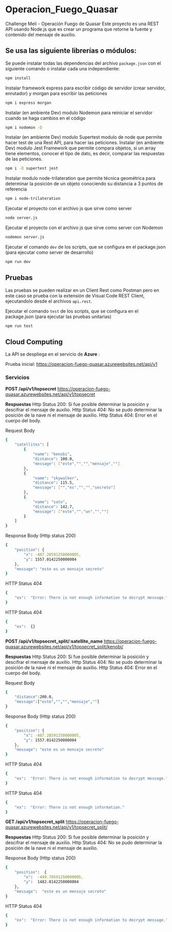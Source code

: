 
# Operacion_Fuego_Quasar

Challenge Meli - Operación Fuego de Quasar
Este proyecto es una REST API usando Node.js que es crear un programa que retorne la fuente y contenido del mensaje de auxilio.

## Se usa las siguiente librerías o módulos:

Se puede instalar todas las dependencias del archivo `package.json` con el siguiente comando o instalar cada una independiente:
```bash
npm install
```

Instalar framework express para escribir código de servidor (crear servidor, enrutador) y morgan para escribir las peticiones
```bash
npm i express morgan
```

Instalar (en ambiente Dev) modulo Nodemon para reiniciar el servidor cuando se haga cambios en el código
```bash
npm i nodemon -D
```

Instalar (en ambiente Dev) modulo Supertest modulo de node que permite hacer test de una Rest API, para hacer las peticiones.
Instalar (en ambiente Dev) modulo Jest Framework que permite compara objetos, si un array tiene elementos, conocer el tipo de dato, es decir, comparar las respuestas de las peticiones.
```bash
npm i -D supertest jest
```

Instalar modulo node-trilateration que permite técnica geométrica para determinar la posición de un objeto conociendo su distancia a 3 puntos de referencia
```bash
npm i node-trilateration
```

Ejecutar el proyecto con el archivo js que sirve como server
```bash
node server.js
```
Ejecutar el proyecto con el archivo js que sirve como server con Nodemon
```bash
nodemon server.js
```

Ejecutar el comando `dev` de los scripts, que se configura en el package.json (para ejecutar como server de desarrollo)
```bash
npm run dev
```
  

## Pruebas

Las pruebas se pueden realizar en un Client Rest como Postman pero en este caso se prueba con la extensión de Visual Code REST Client, ejecutandolo desde el archivos `api.rest`.

Ejecutar el comando `test` de los scripts, que se configura en el package.json (para ejecutar las pruebas unitarias)
```bash
npm run test
```

## Cloud Computing

La API se despliega en el servicio de **Azure** :

Prueba inicial:
https://operacion-fuego-quasar.azurewebsites.net/api/v1

### Servicios

**POST /api/v1/topsecret**
https://operacion-fuego-quasar.azurewebsites.net/api/v1/topsecret

**Respuestas**
Http Status 200: Si fue posible determinar la posición y descifrar el mensaje de auxilio.
Http Status 404: No se pudo determinar la posición de la nave ni el  mensaje de auxilio.
Http Status 404: Error en el cuerpo del body.

Request Body
```bash
{
    "satellites": [
        {
            "name": "kenobi",
            "distance": 100.0,
            "message": ["este","","","mensaje",""]
        },
        {
            "name": "skywalker",
            "distance": 115.5,
            "message": ["","es","","","secreto"]
        },
        {
            "name": "sato",
            "distance": 142.7,
            "message": ["este","","un","",""]
        }
    ]
}
```

Response Body (Http status 200)
```bash
{
    "position": {
        "x": -487.28591250000005,
        "y": 1557.0142250000004
    },
    "message": "este es un mensaje secreto"
}
```

HTTP Status 404
```bash
{
    "ex":  "Error: There is not enough information to decrypt message."
}
```

HTTP Status 404
```bash
{
    "ex":  {}
}
```

**POST /api/v1/topsecret_split/:satellite_name**
https://operacion-fuego-quasar.azurewebsites.net/api/v1/topsecret_split/kenobi/


**Respuestas**
Http Status 200: Si fue posible determinar la posición y descifrar el mensaje de auxilio.
Http Status 404: No se pudo determinar la posición de la nave ni el  mensaje de auxilio.
Http Status 404: Error en el cuerpo del body.

Request Body
```bash
{
    "distance":200.0,
    "message":["este","","","mensaje",""]
}
```

Response Body (Http status 200)
```bash
{
    "position": {
        "x": -487.28591250000005,
        "y": 1557.0142250000004
    },
    "message": "este es un mensaje secreto"
}
```


HTTP Status 404
```bash
{
    "ex":  "Error: There is not enough information to decrypt message."
}
```

HTTP Status 404
```bash
{
    "ex":  "Error: There is not enough information."
}
```

**GET /api/v1/topsecret_split**
https://operacion-fuego-quasar.azurewebsites.net/api/v1/topsecret_split/

**Respuestas**
Http Status 200: Si fue posible determinar la posición y descifrar el mensaje de auxilio.
Http Status 404: No se pudo determinar la posición de la nave ni el  mensaje de auxilio.

Response Body (Http status 200)
```bash
{
    "position":  {
        "x":  -449.78591250000005,
        "y":  1482.0142250000004
    },
    "message":  "este es un mensaje secreto"
}
```

HTTP Status 404
```bash
{
    "ex":  "Error: There is not enough information to decrypt message."
}
```

